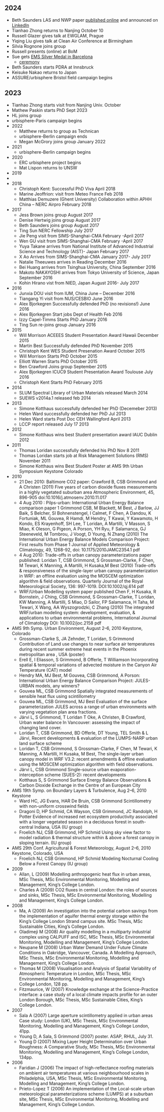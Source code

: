 ## 2024
  -  Beth Saunders LAS and NWP paper [published online](https://rmets.onlinelibrary.wiley.com/doi/10.1002/qj.4837) and announced on [LinkedIn](https://www.linkedin.com/posts/sue-grimmond-1854a52_new-paper-using-large-aperture-scintillometry-activity-7250071481143980033-uqpQ?utm_source=share&utm_medium=member_desktop)
  - Tianhao Zhong returns to Nanjing October 10
  - Russell Glazer gives talk at EWGLAM, Prague
  - Yiqing Liu gives talk at Clean Air Conference at Birmingham
  - Silvia Rognone joins group
  - Russell presents (online) at BoM 
  - Sue gets [EMS Silver Medal in Barcelona](https://www.emetsoc.org/impressions-from-the-ems2024-in-barcelona/)
    - [ceremony](images/EMS_Barcelona2024-240s.jpg)
  - Beth Saunders starts PDRA at Innsbruck
  - Keisuke Nakao returns to Japan
  - ASSURE/urbisphere Bristol field campaign begins
## 2023
  -   Tianhao Zhong starts visit from Nanjing Univ. October
  - Mathew Paskin starts PhD Sept 2023
  - HL joins group
  -  urbisphere-Paris campaign begins
- 2022
  - Matthew returns to group as Technican
  - urbisphere-Berlin campaign ends
  - Megan McGrory joins group January 2022
- 2021
  -   urbisphere-Berlin campaign begins
- 2020
  -   ERC urbisphere project begins
  -   Mat Lispon returns to UNSW
- 2019
- 
- 2018
  - Christoph Kent:	Successful PhD Viva	April 2018
  - Marine Jeoffrion:	visit from Meteo France	Feb 2018
  - Matthias Demuzere (Ghent University)	Collaboration within APHH China – NERC Airpro	February 2018
- 2017
  - Jess Brown	joins group	August 2017
  - Denise Hertwig	joins group	August 2017
  - Beth Saunders	joins group	August 2017
  - Ting Sun	NERC Fellowship	July 2017
  - Jie Peng	visit from SIMS-Shanghai-CMA	February -April 2017
  - Wen GU	visit from SIMS-Shanghai-CMA	February -April 2017
  - Yuya Takane	arrives from National Institute of Advanced Industrial Science and Technology (AIST)- Japan	February 2017
  - X Ao	Arrives from SIMS-Shanghai-CMA	January 2017- July 2017
  - Natalie Theeuwes	arrives in Reading	December 2016
  - Bei Huang	arrives from Tsinghua University, China	September 2016
  - Makoto NAKAYOSHI	arrives from Tokyo University of Science, Japan	September 2016
  - Kohin Hirano	vist from NIED, Japan	August 2016- July 2017
- 2016
  - Junxia DOU	visit from IUM, China	June – December 2016
  - Tiangang Yi	visit from NUS/CESBIO	June 2016
  - Alex Bjorkegren	Successfully defended PhD (no revisions!)	June 2016
  - Alex Bjorkegren	Start jobs Dept of Health	Feb 2016
  - Izzy Capel-Timms	Starts PhD	January 2016
  - Ting Sun	re-joins group	January 2016
- 2015 
  - Will Morrison	 ACEEES Student Presentation Award	Hawaii December 2015
  - Martin Best	Successfully defended PhD	November 2015
  - Christoph Kent	WES Student Presenation Award	October 2015
  - Will Morrison	Starts PhD	October 2015
  - Elliott Warren	Starts PhD	October  2015
  - Ben Crawford	Joins group	September 2015
  - Alex Bjorkegren	ICUC9 Student Presentation Award	Toulouse July 2016
  - Christoph Kent	Starts PhD	February 2015
- 2014
  - SLUM	Spectral Library of Urban Materials released	March 2014
  - SUEWS v2014a.1 released	feb 2014
- 2013
  - Simone Kotthaus	successfully defended her PhD	(Decemeber 2013)
  -  Helen Ward	successfully defended her PhD	Jul 2013
  -  Helen Ward	starts  Post Doc  CEH Wallingford	April 2013
  -  LCCP report	released July 17 2013
- 2012
  - Simone Kotthaus	wins best Student presentation award IAUC	Dublin	2012
- 2011
  - Thomas Loridan	successfully defended his PhD	Nov 8	2011
  - Thomas Loridan	starts job at Risk Management Solutions (RMS)	November 2011
  - Simone Kotthaus	wins Best Student Poster at AMS 9th Urban Symposium Keystone Colorado
- 2010
  - 21 Dec 2010: Baltimore CO2 paper: Crawford B, CSB Grimmond and A Christen (2011) Five years of carbon dioxide fluxes measurements in a highly vegetated suburban area Atmospheric Environment, 45, 896-905  doi:10.1016/j.atmosenv.2010.11.017
  - 4 Aug 2010 :  Pilps-urban: International Urban Energy Balance comparison paper 1 Grimmond CSB, M Blackett, M Best, J Barlow, JJ Baik, S Belcher, SI Bohnenstengel, I Calmet, F Chen, A Dandou, K Fortuniak, ML Gouvea, R Hamdi, M Hendry, T Kawai, Y Kawamoto, H Kondo, ES Krayenhoff, SH Lee, T Loridan, A Martilli, V Masson, S Miao, K Oleson, G Pigeon, A Porson, YH Ryu, F Salamanca, GJ Steeneveld, M Tombrou, J Voogt, D Young, N Zhang (2010) The International Urban Energy Balance Models Comparison Project: First results from Phase 1 Journal of Applied Meteorology & Climatology, 49, 1268-92, doi: 10.1175/2010JAMC2354.1 pdf
  - 4 Aug 2010: Trade-offs in urban canopy parameterizations paper published: Loridan T, CSB Grimmond, S Grossman-Clarke, F Chen, M Tewari, K Manning, A Martilli, H Kusaka,M Best (2010) Trade-offs & responsiveness of the single-layer urban canopy parameterization in WRF: an offline evaluation using the MOSCEM optimization algorithm & field observations. Quarterly Journal of the Royal Meteorological Society, 136: 997-1019. DOI:10.1002/qj.614 pdf
  - WRF/Urban Modelling system paper published  Chen F, H Kusaka, R Bornstein, J Ching, CSB Grimmond, S Grossman-Clarke, T Loridan, KW Manning, A Martilli, S Miao, D Sailor, FP Salamanca, H Taha, M Tewari, X Wang, AA Wyszogrodzki, C Zhang (2010) The integrated WRF/urban modeling system: development, evaluation, & applications to urban environmental problems, International Journal of Climatology DOI: 10.1002/joc.2158 pdf
 - AMS 9th Symp. Urban Environment, August 2–6, 2010 Keystone, Colorado
   - Grossman-Clarke S, JA Zehnder, T Loridan, S Grimmond Contribution of Land use changes to near surface air temperatures during recent summer extreme heat events in the Phoenix metropolitan area , USA (poster)
   - Erell E, I Eliasson, S Grimmond, B Offerle, T Williamson Incorporating spatial & temporal variations of advected moisture in the Canyon Air Temperature (CAT) model
   - Hendry MA, MJ Best, M Gouvea, CSB Grimmond, A Porson: International Urban Energy Balance Comparison Project: JULES-URBAN models, any winners?
   - Gouvea ML, CSB Grimmond Spatially integrated measurements of sensible heat flux using scintillometry
   - Gouvea ML, CSB Grimmond, MJ Best Evaluation of the surface parameterization JULES across a range of urban environments with varying vegetation plan area fractions.
   - Järvi L, S Grimmond, T Loridan T Oke, A Christen, B Crawford, Urban water balance In Vancouver: assessing the impact of changing land cover.
   - Loridan T, CSB Grimmond, BD Offerle, DT Young, TEL Smith & L Järvi, Recent developments & evaluation of the LUMPS-NARP urban land surface scheme
   - Loridan T, CSB Grimmond, S Grossman-Clarke, F Chen, M Tewari, K Manning, A Martilli, H Kusaka, M Best, The single-layer urban canopy model in WRF V3.2: recent amendments & offline evaluation using the MOSCEM optimization algorithm with field observations.
   - Järvi L, CSB Grimmond Single-source urban evaporation-interception scheme (SUES-2): recent developments
   - Kotthaus S, S Grimmond Surface Energy Balance Observations & Carbon Dioxide Exchange in the Centre of an European City
- AMS 19th Symp. on Boundary Layers & Turbulence, Aug 2–6, 2010 Keystone
  - Ward HC, JG Evans, HAR De Bruin, CSB Grimmond Scintillometry with non-uniform crosswind fields
  - Dragoni D, HP Schmid, CA Wayson, CSB Grimmond, JC Randolph, H Potter Evidence of increased net ecosystem productivity associated with a longer vegetated season in a deciduous forest in south-central Indiana, USA (IU group)
  - Froelich NJ, CSB Grimmond, HP Schmid Using sky view factor to model radiation & thermal structure within & above a forest canopy in sloping terrain. (IU group)
- AMS 29th Conf. Agricultural & Forest Meteorology, August 2–6, 2010 Keystone, Colorado, USA
  - Froelich NJ, CSB Grimmond, HP Schmid Modeling Nocturnal Cooling Below a Forest Canopy (IU group)
- 2009
  - Allan, L (2009) Modelling anthropogenic heat flux in urban areas, MSc Thesis, MSc Environmental Monitoring, Modelling and Management, King’s College London.
  - Charles A (2009) CO2 fluxes in central London: the roles of sources and sinks, MSc Thesis, MSc Environmental Monitoring, Modelling and Management, King’s College London.
- 2008
  - Ma, A (2009) An investigation into the potential carbon savings from the implementation of aquifer thermal energy storage within the King’s College London Strand campus site. MSc Thesis, MSc Sustainable Cities, King’s College London.
  - Oladimeji M (2008) Air quality modelling in a multiparty industrial complex using CALPUFF and ISC, MSc Thesis, MSc Environmental Monitoring, Modelling and Management, King’s College London.
  - Neupane M (2008) Urban Water Demand Under Future Climate Conditions in Oakridge, Vancouver, Canada. A Modelling Approach, MSc Thesis, MSc Environmental Monitoring, Modelling and Management, King’s College London.
  - Thomas M (2008) Visualisation and Analysis of Spatial Variability of Atmospheric Temperature in London, MSc Thesis, MSc Environmental Monitoring, Modelling and Management, King’s College London, 128 pp.
  - Fitzmaurice, W (2007) Knowledge exchange at the Science-Practice interface: a case study of a local climate impacts profile for an outer London Borough, MSc Thesis, MSc Sustainable Cities, King’s College London.
- 2007
   - Sala A (2007) Large aperture scintillometry applied in urban areas Case study: London (UK), MSc Thesis, MSc Environmental Monitoring, Modelling and Management, King’s College London, 41pp.
   - Young D, A Sala, S Grimmond (2007) poster. ASAP, RHUL, July 31.
  - Young D (2007) Mixing Layer Height Determination over Urban Roughness: A Comparative Study, MSc Thesis, MSc Environmental Monitoring, Modelling and Management, King’s College London, 134pp.
- 2006
  - Faridian J (2006) The impact of high-reflectance roofing materials on ambient air temperatures at various neighbourhood scales in Philadelphia, USA, MSc Thesis, MSc Environmental Monitoring, Modelling and Management, King’s College London.
  - Prieto-Lopez T (2006) An implementation of the Local-scale urban meteorological parameterizations scheme (LUMPS) at a suburban site, MSc Thesis, MSc Environmental Monitoring, Modelling and Management, King’s College London.


[def]: images/EMS_Barcelona2024-219s.jpg